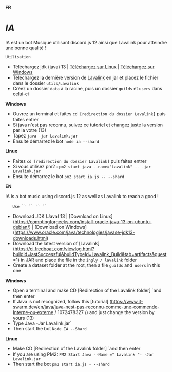 **FR**

# **_IA_**

IA est un bot Musique utilisant discord.js 12 ainsi que Lavalink pour atteindre une bonne 
qualité !

```
Utilisation
```

* Téléchargez jdk (java) 13 | [Téléchargez sur Linux](https://computingforgeeks.com/install-oracle-java-13-on-ubuntu-debian/) | [Téléchargez sur Windows](https://www.oracle.com/java/technologies/javase-jdk13-downloads.html)
* Téléchargez la dernière version de [Lavalink](https://ci.fredboat.com/viewLog.html?buildId=lastSuccessful&buildTypeId=Lavalink_Build&tab=artifacts&guest=1) en jar et placez le fichier dans le dossier `utils/Lavalink`
* Créez un dossier `data` à la racine, puis un dossier `guilds` et `users` dans celui-ci

**Windows** 
* Ouvrez un terminal et faites `cd [redirection du dossier Lavalink]` puis faites entrer
* Si java n'est pas reconnu, suivez ce [tutoriel](https://www.it-swarm.dev/fr/java/java-nest-pas-reconnu-comme-une-commande-interne-ou-externe/1072478327/) et changez juste la version par la votre (13)
* Tapez `java -jar Lavalink.jar`
* Ensuite démarrez le bot `node ia --shard` 

**Linux** 
* Faites `cd [redirection du dossier Lavalink]` puis faites entrer
* Si vous utilisez pm2 : `pm2 start java --name="Lavalink" -- -jar Lavalink.jar`
* Ensuite démarrez le bot `pm2 start ia.js -- --shard`

**EN**

IA is a bot music using discord.js 12 as well as Lavalink to reach a good
!

`` `` `` `` `
Use
`` `` `` `` `

* Download JDK (Java) 13 | [Download on Linux] (https://comptingforgeeks.com/install-oracle-java-13-on-ubuntu-debian/) | [Download on Windows] (https://www.oracle.com/java/technologies/javase-jdk13-downloads.html)
* Download the latest version of [Lavalink] (https://ci.fredboat.com/viewlog.html?buildid=lastSuccessful&buildTypeId=Lavalink_Build&tab=artifacts&guest=1) in JAR and place the file in the `ingly / lavalink` folder
* Create a dataset folder at the root, then a file `guilds` and` users` in this one

**Windows**
* Open a terminal and make CD [Redirection of the Lavalink folder] `and then enter
* If Java is not recognized, follow this [tutorial] (https://www.it-swarm.dev/en/java/java-nest-pas-reconnu-comme-une-commende-Interne-ou-externe / 1072478327 /) and just change the version by yours (13)
* Type Java -Jar Lavalink.jar`
* Then start the bot `Node IA --Shard`

**Linux**
* Make CD [Redirection of the Lavalink folder] `and then enter
* If you are using PM2: `PM2 Start Java --Name =" Lavalink "- -Jar Lavalink.jar`
* Then start the bot `pm2 start ia.js - --shard`
